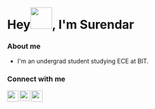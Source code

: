 # Hey<img src="https://github.com/TheDudeThatCode/TheDudeThatCode/blob/master/Assets/Hi.gif" height="50px" width="50px">, I'm Surendar 

### About me

- I'm an undergrad student studying ECE at BIT.




### Connect with me

<a href="mailto:surendar.sv024@gmail.com">
  <img align="left" width="26px" src="https://www.vectorlogo.zone/logos/gmail/gmail-icon.svg" />
</a>
<a href="https://www.linkedin.com/in/surendar-sv-a940821bb/">
  <img align="left" width="24px" src="https://www.vectorlogo.zone/logos/linkedin/linkedin-icon.svg"/>
</a>
<a href="https://twitter.com/surendarexe">
  <img align="left" width="26px" src="https://www.vectorlogo.zone/logos/twitter/twitter-tile.svg" />
</a>
<a href="tel:+918680040193">
</a>
